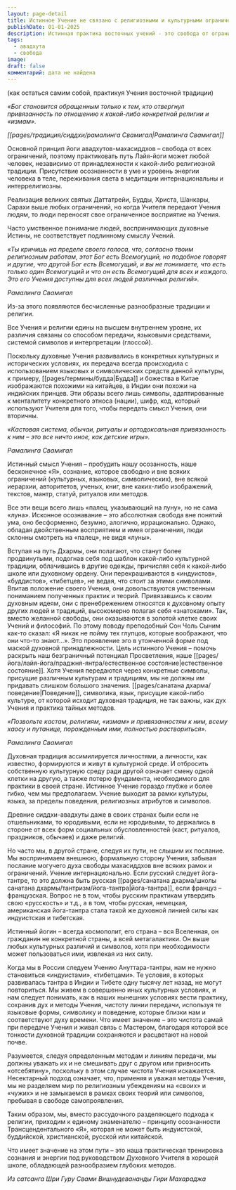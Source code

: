 ```yaml
---
layout: page-detail
title: Истинное Учение не связано с религиозными и культурными ограничениями
publishDate: 01-01-2025
description: Истинная практика восточных учений - это свобода от ограничений религий и культурных форм. Главное - осознанность, пробуждение безграничного «Я» и адаптация методов к своей среде. Дух Учения выше символов и традиций, однако,  важно не смешивать линии передачи, но сохранять чистоту и уважение к опыту других.
tags:
  - авадхута
  - свобода
image: 
draft: false
комментарий: дата не найдена
---
```


 (как остаться самим собой, практикуя Учения восточной традиции)

_«Бог становится обращенным только к тем, кто отвергнул привязанность по отношению к какой-либо конкретной религии и «измам»._ 

_[[pages/традиция/сиддхи/рамалинга Cвамигал|Рамалинга Свамигал]]_ 

 Основной принцип йоги авадхутов-махасиддхов – свобода от всех ограничений, поэтому практиковать путь Лайя-йоги может любой человек, независимо от принадлежности к какой-либо религиозной традиции. Присутствие осознанности в уме и уровень энергии человека в теле, переживания света в медитации интернациональны и интеррелигиозны.

 Реализация великих святых Даттатрейи, Будды, Христа, Шанкары, Сарахи выше любых ограничений, но когда Учителя передают Учения людям, то люди переносят свое ограниченное восприятие на Учения. 

 Часто умственное понимание людей, воспринимающих духовные Истины, не соответствует подлинному смыслу Учений.

_«Ты кричишь на пределе своего голоса, что, согласно твоим религиозным работам, этот Бог есть Всемогущий, но подобное говорят и другие, что другой Бог есть Всемогущий, и вы не понимаете, что есть только один Всемогущий и что он есть Всемогущий для всех и каждого. Это его Учения доступны для всех людей различных религий»._ 

_Рамалинга Свамигал_ 

 Из-за этого появляются бесчисленные разнообразные традиции и религии.

 Все Учения и религии едины на высшем внутреннем уровне, их различия связаны со способом передачи, языковыми средствами, системой символов и интерпретации (глоссой).

 Поскольку духовные Учения развивались в конкретных культурных и исторических условиях, их передача всегда происходила с использованием языковых и символических средств данной культуры, к примеру, [[pages/термины/будда|Будда]] и божества в Китае изображаются похожими на китайцев, в Индии они похожи на индийских принцев. Эти образы всего лишь символы, адаптированные к менталитету конкретного этноса (нации), шифр, код, который используют Учителя для того, чтобы передать смысл Учения, они вторичны.

_«Кастовая система, обычаи, ритуалы и ортодоксальная привязанность к ним – это все ничто иное, как детские игры»._ 

_Рамалинга Свамигал_ 

 Истинный смысл Учения – пробудить нашу осозанность, наше бесконечное «Я», сознание, которое свободно и вне всяких ограничений (культурных, языковых, символических), вне всякой иерархии, авторитетов, ученых, книг, вне каких-либо изображений, текстов, мантр, статуй, ритуалов или методов.

 Все эти вещи всего лишь «палец, указывающий на луну», но не сама «луна». Исконное осознавание – это абсолютная свобода вне понятий ума, оно бесформенно, безумно, алогично, иррационально. Однако, обладая двойственным восприятием и имея ограничения, люди склонны смотреть на «палец», не видя «луны».

 Вступая на путь Дхармы, они полагают, что станут более продвинутыми, подогнав себя под шаблон какой-либо культурной традиции, облачившись в другие одежды, причисляя себя к какой-либо школе или духовному ордену. Они перекрашиваются в «индуистов», «буддистов», «тибетцев», не ведая, что стоит за этими символами. Впитав положение своего Учения, они довольствуются умственным пониманием полученных практик и теорий. Привязавшись к своим духовным идеям, они с пренебрежением относятся к духовному опыту других людей и традиций, высокомерно полагая себя «знатоками». Так, вместо желанной свободы, они оказываются в золотой клетке своих Учений и философий. По этому поводу преподобный Сон Чоль Сыним как-то сказал: «Я никак не пойму тех глупцов, которые воображают, что они что-то знают…». Это проявление эго в утонченной форме под маской духовной принадлежности. Цель истинного Учения – помочь раскрыть наш безграничный потенциал Просветления, наше [[pages/йога/лайя-йога/праджня-янтра/естественное состояние|естественное состояние]]. Хотя Учения передаются через конкретные символы, присущие различным культурам и традициям, мы не должны им придавать слишком большого значения. [[pages/санатана дхарма/поведение|Поведение]], символика, язык, присущие какой-либо культуре, от которой исходит духовная традиция, не так важны, как дух Учения и практика тайных методов.

_«Позвольте кастам, религиям, «измам» и привязанностям к ним, всему хаосу и путанице, порожденным ими, полностью раствориться»._ 

_Рамалинга Свамигал_ 

 Духовная традиция ассимилируется личностями, а личности, как известно, формируются и живут в культурной среде. И отбросить собственную культурную среду ради другой означает смену одной клетки на другую, а также потерю фундамента, необходимого для практики в своей стране. Истинное Учение гораздо глубже и более гибко, чем мы предполагаем. Учение выходит за рамки культуры, языка, за пределы поведения, религиозных атрибутов и символов.

 Древние сиддхи-авадхуты даже в своих странах были если не отшельниками, то юродивыми, если не юродивыми, то держались в стороне от всех форм социальных обусловленностей (каст, ритуалов, праздников, обычаев) и даже религий.

 Но часто мы, в другой стране, следуя их пути, не слышим их послание. Мы воспринимаем внешнюю, формальную сторону Учения, забывая послание могучего духа свободы махасиддхов вне всяких рамок и ограничений. Учение интернационально. Если русский следует йога-тантре, то это должна быть русская [[pages/санатана дхарма/школы санатана дхармы/тантризм/йога-тантра|йога-тантра]], если француз – французская. Вопрос не в том, чтобы русским практикам утвердить свою «русскость» и т.д., а в том, чтобы русская, немецкая, американская йога-тантра стала такой же духовной линией силы как индуистская и тибетская.

 Истинный йогин – всегда космополит, его страна – вся Вселенная, он гражданин не конкретной страны, а всей метагалактики. Он выше любых культурных различий и символов, хотя при необходимости может пользоваться ими, извлекая из них силу.

 Когда мы в России следуем Учению Ануттара-тантры, нам не нужно становиться «индуистами», «тибетцами». Те условия, в которых развивалась тантра в Индии и Тибете одну тысячу лет назад, не могут повториться. Мы живем в совершенно иных культурных условиях, и нам следует понимать, как в наших нынешних условиях вести практику, сохранив дух и методы Учения, чистоту линии передачи, используя те языковые формы, символику и поведение, которые близки нам и соответствуют духу времени. Что имеет значение – это чистота самай при передаче Учения и живая связь с Мастером, благодаря которой все тонкости духовной традиции сохраняются и расцветают на новой почве.

 Разумеется, следуя определенным методам и линиям передачи, мы должны уважать их и не смешивать друг с другом или привносить «отсебятину», поскольку в этом случае чистота Учения искажается. Несектарный подход означает, что, применяя и уважая методы Учения, мы не разделяем мир по религиозным убеждениям на «своих» и «чужих» и не замыкаемся в рамках своих теорий или символов, пребывая в свободе самопроявления.

 Таким образом, мы, вместо рассудочного разделяющего подхода к религии, приходим к единому знаменателю – принципу осознанности Трансцендентального «Я», которая не может быть индуистской, буддийской, христианской, русской или китайской. 

 Что имеет значение на этом пути – это наша практическая тренировка сознания и энергии под руководством Духовного Учителя в хорошей школе, обладающей разнообразием глубоких методов.

*Из сатсанга Шри Гуру Свами Вишнудевананды Гири Махараджа*
